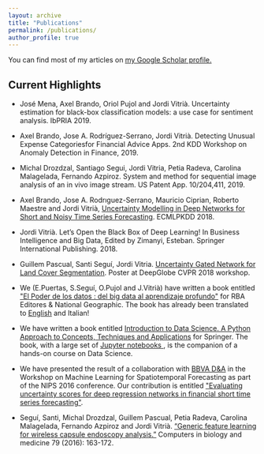 ```yaml
---
layout: archive
title: "Publications"
permalink: /publications/
author_profile: true
---
```


You can find most of my articles on <u><a href="https://scholar.google.com/citations?user=BZfj2c8AAAAJ">my Google Scholar profile</a>.</u>

## Current Highlights

+ José Mena, Axel Brando, Oriol Pujol and Jordi Vitrià. Uncertainty estimation for black-box classification models: a use case for sentiment analysis. IbPRIA 2019. 

+ Axel Brando, Jose A. Rodríguez-Serrano, Jordi Vitrià. Detecting Unusual Expense Categoriesfor Financial Advice Apps. 2nd KDD Workshop on Anomaly Detection in Finance, 2019.

+ Michal Drozdzal, Santiago Segui, Jordi Vitria, Petia Radeva, Carolina Malagelada, Fernando Azpiroz. System and method for sequential image analysis of an in vivo image stream. US Patent App. 10/204,411, 2019.

+ Axel Brando, Jose A. Rodrıguez-Serrano, Mauricio Ciprian, Roberto Maestre and Jordi Vitrià, <u><a href="https://arxiv.org/pdf/1807.09011.pdf"> Uncertainty Modelling in Deep Networks for Short and Noisy Time Series Forecasting</a></u>. ECMLPKDD 2018. 

+ Jordi Vitrià. Let’s Open the Black Box of Deep Learning! In Business Intelligence and Big Data, Edited by Zimanyi, Esteban. Springer International Publishing. 2018.

+ Guillem Pascual, Santi Seguí, Jordi Vitria. <u><a href="https://arxiv.org/abs/1805.11348">Uncertainty Gated Network for Land Cover Segmentation</a></u>. Poster at DeepGlobe CVPR 2018 workshop. 

+ We (E.Puertas, S.Seguí, O.Pujol and J.Vitrià) have written a book entitled <u><a href="https://tienda.rbacoleccionables.com/mundo-matematico-ng-2016-050.html">"El Poder de los datos : del big data al aprendizaje profundo"</a></u> for RBA Editores & National Geographic. The book has already been translated to <u><a href="http://www.ourmathematicalworld.co.uk/#issues">English</a></u> and Italian!

+ We have written a book entitled <u><a href="http://www.springer.com/us/book/9783319500164">Introduction to Data Science. A Python Approach to Concepts, Techniques and Applications</a></u> for Springer. The book, with a large set of <u><a href="https://github.com/DataScienceUB/introduction-datascience-python-book"> Jupyter notebooks </a></u>, is the companion of a hands-on course on Data Science. 

+ We have presented the result of a collaboration with <u><a href="https://www.bbvadata.com/">BBVA D&A</a></u> in the Workshop on Machine Learning for Spatiotemporal Forecasting as part of the NIPS 2016 conference. Our contribution is entitled <u><a href="https://www.bbvadata.com/there-is-no-such-thing-as-a-certain-prediction/"> "Evaluating uncertainty scores for deep regression networks in financial short time series forecasting"</a></u>.

+ Seguí, Santi, Michal Drozdzal, Guillem Pascual, Petia Radeva, Carolina Malagelada, Fernando Azpiroz and Jordi Vitrià. <u><a href="https://arxiv.org/abs/1607.07604">“Generic feature learning for wireless capsule endoscopy analysis.”</a></u> Computers in biology and medicine 79 (2016): 163-172. 





<!---
{% if author.googlescholar %}
  You can also find my articles on <u><a href="{{author.googlescholar}}">my Google Scholar profile</a>.</u>
{% endif %}

{% include base_path %}

{% for post in site.publications reversed %}
  {% include archive-single.html %}
{% endfor %}
-->
